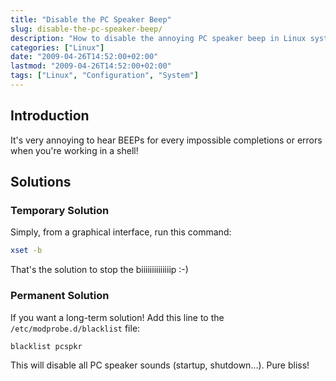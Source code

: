 ```yaml
---
title: "Disable the PC Speaker Beep"
slug: disable-the-pc-speaker-beep/
description: "How to disable the annoying PC speaker beep in Linux systems both temporarily and permanently."
categories: ["Linux"]
date: "2009-04-26T14:52:00+02:00"
lastmod: "2009-04-26T14:52:00+02:00"
tags: ["Linux", "Configuration", "System"]
---
```


## Introduction

It's very annoying to hear BEEPs for every impossible completions or errors when you're working in a shell!

## Solutions

### Temporary Solution

Simply, from a graphical interface, run this command:

```bash
xset -b
```

That's the solution to stop the biiiiiiiiiiiiiip :-)

### Permanent Solution

If you want a long-term solution! Add this line to the `/etc/modprobe.d/blacklist` file:

```bash
blacklist pcspkr
```

This will disable all PC speaker sounds (startup, shutdown...). Pure bliss!
